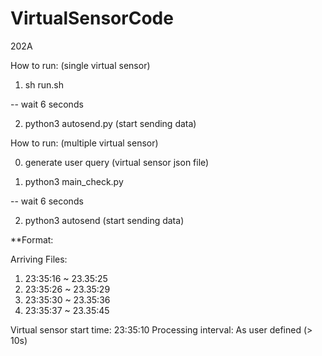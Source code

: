 # VirtualSensorCode
202A

How to run: (single virtual sensor)

1. sh run.sh

-- wait 6 seconds

2. python3 autosend.py (start sending data)

How to run: (multiple virtual sensor)

0. generate user query (virtual sensor json file)

1. python3 main_check.py

-- wait 6 seconds

2. python3 autosend (start sending data)

**Format:

Arriving Files:
1. 23:35:16 ~ 23.35:25
2. 23:35:26 ~ 23.35:29
3. 23:35:30 ~ 23.35:36
4. 23:35:37 ~ 23.35:45

Virtual sensor start time: 23:35:10
Processing interval: As user defined (> 10s)
